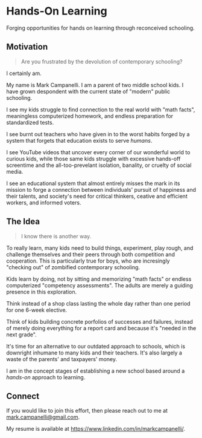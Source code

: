 # Hands-On Learning
Forging opportunities for hands on learning through reconceived schooling.

## Motivation
> Are you frustrated by the devolution of contemporary schooling?

I certainly am.

My name is Mark Campanelli. I am a parent of two middle school kids. I
have grown despondent with the current state of "modern" public schooling.

I see my kids struggle to find connection to the real world with "math facts",
meaningless computerized homework, and endless preparation for standardized tests.

I see burnt out teachers who have given in to the worst habits forged by a system that
forgets that education exists to serve *humans*.

I see YouTube videos that uncover every corner of our wonderful world to curious kids,
while those same kids struggle with excessive hands-off screentime and the
all-too-prevelant isolation, banality, or cruelty of social media.

I see an educational system that almost entirely misses the mark in its mission
to forge a connection between individuals' pursuit of happiness and their talents, and
society's need for critical thinkers, ceative and efficient workers, and informed
voters.

## The Idea

> I know there is another way.

To really learn, many kids need to build things, experiment, play rough, and
challenge themselves and their peers through both competition and cooperation. This is
particularly true for boys, who are incresingly "checking out" of zombified contemporary
schooling.

Kids learn by doing, not by sitting and memorizing "math facts" or endless computerized
"competency assessments". The adults are merely a guiding presence in this exploration.

Think instead of a shop class lasting the whole day rather than one period for one
6-week elective.

Think of kids building concrete porfolios of successes and failures, instead of merely
doing everything for a report card and because it's "needed in the next grade".

It's time for an alternative to our outdated approach to schools, which is downright
inhumane to many kids and their teachers. It's also largely a waste of the parents' and
taxpayers' money.

I am in the concept stages of establishing a new school based around a *hands-on*
approach to learning. 

## Connect

If you would like to join this effort, then please reach out to me at
[mark.campanelli@gmail.com](mailto:mark.campanelli@gamil.com).

My resume is available at https://www.linkedin.com/in/markcampanelli/.
